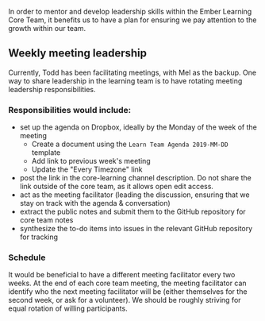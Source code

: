 In order to mentor and develop leadership skills within the Ember Learning Core Team, it benefits us to have a plan for ensuring we pay attention to the growth within our team.


## Weekly meeting leadership

Currently, Todd has been facilitating meetings, with Mel as the backup. One way to share leadership in the learning team is to have rotating meeting leadership responsibilities.

### Responsibilities would include:

- set up the agenda on Dropbox, ideally by the Monday of the week of the meeting
  - Create a document using the `Learn Team Agenda 2019-MM-DD` template
  - Add link to previous week's meeting
  - Update the "Every Timezone" link
- post the link in the core-learning channel description. Do not share the link outside of the core team, as it allows open edit access.
- act as the meeting facilitator (leading the discussion, ensuring that we stay on track with the agenda & conversation)
- extract the public notes and submit them to the GitHub repository for core team notes
- synthesize the to-do items into issues in the relevant GitHub repository for tracking


### Schedule
It would be beneficial to have a different meeting facilitator every two weeks. At the end of each core team meeting, the meeting facilitator can identify who the next meeting facilitator will be (either themselves for the second week, or ask for a volunteer). We should be roughly striving for equal rotation of willing participants.
